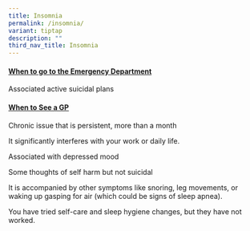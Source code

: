 ```yaml
---
title: Insomnia
permalink: /insomnia/
variant: tiptap
description: ""
third_nav_title: Insomnia
---
```

<h4><strong><u>When to go to the Emergency Department</u></strong></h4>
<p></p>
<p>Associated active suicidal plans</p>
<p></p>
<h4><strong><u>When to See a GP</u></strong></h4>
<p></p>
<p>Chronic issue that is persistent, more than a month</p>
<p></p>
<p>It significantly interferes with your work or daily life.</p>
<p></p>
<p>Associated with depressed mood</p>
<p></p>
<p>Some thoughts of self harm but not suicidal</p>
<p></p>
<p>It is accompanied by other symptoms like snoring, leg movements, or waking
up gasping for air (which could be signs of sleep apnea).</p>
<p></p>
<p>You have tried self-care and sleep hygiene changes, but they have not
worked.</p>
<p></p>